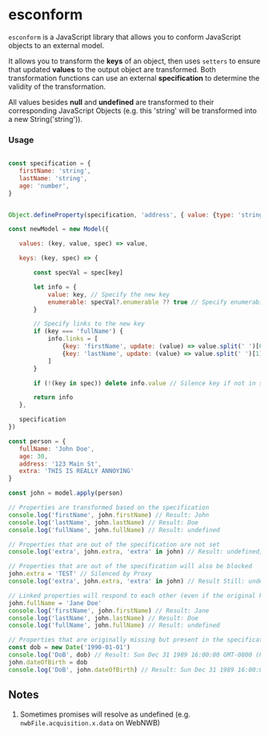 # esconform
 `esconform`  is a JavaScript library that allows you to conform JavaScript objects to an external model. 

 It allows you to transform the **keys** of an object, then uses `setters` to ensure that updated **values** to the output object are transformed. Both transformation functions can use an external **specification** to determine the validity of the transformation.

 All values besides **null** and **undefined** are transformed to their corresponding JavaScript Objects (e.g. this 'string' will be transformed into a new String('string')).
 
 ### Usage

 ```js

 const specification = {
    firstName: 'string',
    lastName: 'string',
    age: 'number',
}


Object.defineProperty(specification, 'address', { value: {type: 'string'} })

const newModel = new Model({

    values: (key, value, spec) => value,

    keys: (key, spec) => {

        const specVal = spec[key]

        let info = {
            value: key, // Specify the new key
            enumerable: specVal?.enumerable ?? true // Specify enumerability
        }

        // Specify links to the new key
        if (key === 'fullName') {
            info.links = [
                {key: 'firstName', update: (value) => value.split(' ')[0]}, 
                {key: 'lastName', update: (value) => value.split(' ')[1]}, 
            ]
        }

        if (!(key in spec)) delete info.value // Silence key if not in spec

        return info
    },

    specification
})

const person = {
    fullName: 'John Doe',
    age: 30,
    address: '123 Main St',
    extra: 'THIS IS REALLY ANNOYING'
}

const john = model.apply(person)

// Properties are transformed based on the specification
console.log('firstName', john.firstName) // Result: John
console.log('lastName', john.lastName) // Result: Doe
console.log('fullName', john.fullName) // Result: undefined

// Properties that are out of the specification are not set
console.log('extra', john.extra, 'extra' in john) // Result: undefined, false

// Properties that are out of the specification will also be blocked
john.extra = 'TEST' // Silenced by Proxy
console.log('extra', john.extra, 'extra' in john) // Result Still: undefined, false

// Linked properties will respond to each other (even if the original key is not in the specification)
john.fullName = 'Jane Doe'
console.log('firstName', john.firstName) // Result: Jane
console.log('lastName', john.lastName) // Result: Doe
console.log('fullName', john.fullName) // Result: undefined

// Properties that are originally missing but present in the specification will be processed
const dob = new Date('1990-01-01')
console.log('DoB', dob) // Result: Sun Dec 31 1989 16:00:00 GMT-0800 (Pacific Standard Time)
john.dateOfBirth = dob
console.log('DoB', john.dateOfBirth) // Result: Sun Dec 31 1989 16:00:00 GMT-0800 (Pacific Standard Time)

```

## Notes
1. Sometimes promises will resolve as undefined (e.g. `nwbFile.acquisition.x.data` on WebNWB)
